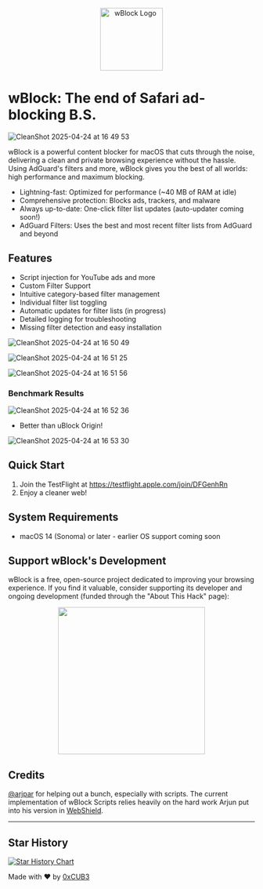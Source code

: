 <p align="center">
  <img src="https://github.com/user-attachments/assets/cf640d7c-7713-450c-9463-ac75ed4a9c36" alt="wBlock Logo" width="128"/>
</p>

# wBlock: The end of Safari ad-blocking B.S.

![CleanShot 2025-04-24 at 16 49 53](https://github.com/user-attachments/assets/a37e03b0-68d6-4a4b-b00a-f88da28f144c)


wBlock is a powerful content blocker for macOS that cuts through the noise, delivering a clean and private browsing experience without the hassle. Using AdGuard's filters and more, wBlock gives you the best of all worlds: high performance and maximum blocking. 

- Lightning-fast: Optimized for performance (~40 MB of RAM at idle)
- Comprehensive protection: Blocks ads, trackers, and malware
- Always up-to-date: One-click filter list updates (auto-updater coming soon!)
- AdGuard Filters: Uses the best and most recent filter lists from AdGuard and beyond

## Features

- Script injection for YouTube ads and more
- Custom Filter Support
- Intuitive category-based filter management
- Individual filter list toggling
- Automatic updates for filter lists (in progress)
- Detailed logging for troubleshooting
- Missing filter detection and easy installation

![CleanShot 2025-04-24 at 16 50 49](https://github.com/user-attachments/assets/5efff737-7e93-4814-905b-ceb452311582)

![CleanShot 2025-04-24 at 16 51 25](https://github.com/user-attachments/assets/bc42f31d-a313-4216-a656-220479a259e2)

![CleanShot 2025-04-24 at 16 51 56](https://github.com/user-attachments/assets/e777e966-1c9e-48ad-913b-871823816cc4)


### Benchmark Results

![CleanShot 2025-04-24 at 16 52 36](https://github.com/user-attachments/assets/d83e7bad-6240-46e7-94d3-cf7af8be51c5)
* Better than uBlock Origin!

![CleanShot 2025-04-24 at 16 53 30](https://github.com/user-attachments/assets/5504f841-e6fb-4359-9074-7d0fc23d5c48)


## Quick Start

1. Join the TestFlight at https://testflight.apple.com/join/DFGenhRn
2. Enjoy a cleaner web!

## System Requirements

- macOS 14 (Sonoma) or later - earlier OS support coming soon

## Support wBlock's Development

wBlock is a free, open-source project dedicated to improving your browsing experience. If you find it valuable, consider supporting its developer and ongoing development (funded through the "About This Hack" page):

<p align="center">
  <a href="https://opencollective.com/about-this-hack" target="_blank">
    <img src="https://opencollective.com/about-this-hack/donate/button@2x.png?color=blue" width=300 />
  </a>
</p>

## Credits
[@arjpar](https://github.com/arjpar) for helping out a bunch, especially with scripts. The current implementation of wBlock Scripts relies heavily on the hard work Arjun put into his version in [WebShield](https://github.com/arjpar/WebShield). 

---

## Star History

[![Star History Chart](https://api.star-history.com/svg?repos=0xCUB3/wBlock&type=Date)](https://star-history.com/#0xCUB3/wBlock&Date)

Made with ❤️ by [0xCUB3](https://github.com/0xCUB3)
